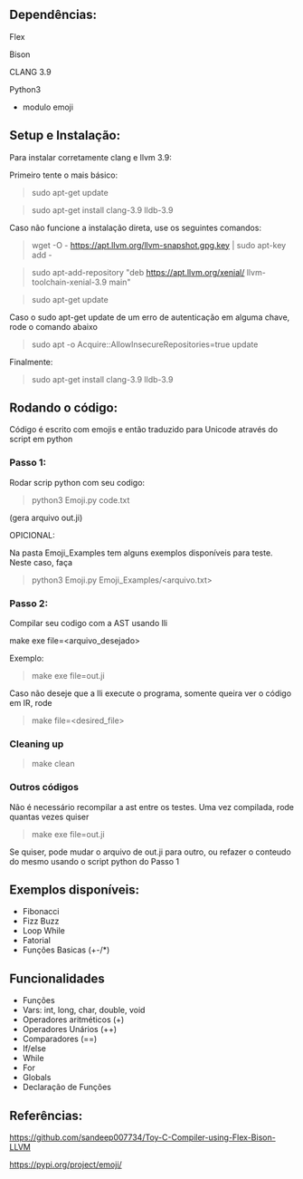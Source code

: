 ## Dependências:
Flex

Bison

CLANG 3.9

Python3
- modulo emoji

## Setup e Instalação:

Para instalar corretamente clang e llvm 3.9:

Primeiro tente o mais básico:

>sudo apt-get update 

>sudo apt-get install clang-3.9 lldb-3.9

Caso não funcione a instalação direta, use os seguintes comandos:

> wget -O - https://apt.llvm.org/llvm-snapshot.gpg.key | sudo apt-key add -

> sudo apt-add-repository "deb https://apt.llvm.org/xenial/ llvm-toolchain-xenial-3.9 main"

> sudo apt-get update

Caso o sudo apt-get update de um erro de autenticação em alguma chave, rode o comando abaixo

> sudo apt -o Acquire::AllowInsecureRepositories=true update

Finalmente:

>sudo apt-get install clang-3.9 lldb-3.9


## Rodando o código:
Código é escrito com emojis e então traduzido para Unicode através do script em python

### Passo 1:

Rodar scrip python com seu codigo:
> python3 Emoji.py code.txt

(gera arquivo out.ji)

OPICIONAL:

Na pasta Emoji_Examples tem alguns exemplos disponíveis para teste. Neste caso, faça
> python3 Emoji.py Emoji_Examples/<arquivo.txt>

### Passo 2:

Compilar seu codigo com a AST usando lli

make exe file=<arquivo_desejado>

Exemplo:
> make exe file=out.ji

Caso não deseje que a lli execute o programa, somente queira ver o código em IR, rode
>make file=<desired_file>

### Cleaning up

>make clean

### Outros códigos

Não é necessário recompilar a ast entre os testes. Uma vez compilada, rode quantas vezes quiser
>make exe file=out.ji

Se quiser, pode mudar o arquivo de out.ji para outro, ou refazer o conteudo do mesmo usando o script python do Passo 1

## Exemplos disponíveis:

- Fibonacci
- Fizz Buzz
- Loop While
- Fatorial
- Funções Basicas (+-/*)

## Funcionalidades
- Funções
- Vars: int, long, char, double, void
- Operadores aritméticos (+)
- Operadores Unários (++)
- Comparadores (==)
- If/else
- While
- For
- Globals
- Declaração de Funções

## Referências:

https://github.com/sandeep007734/Toy-C-Compiler-using-Flex-Bison-LLVM

https://pypi.org/project/emoji/






